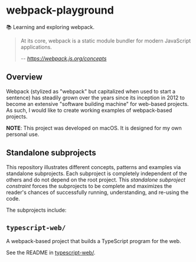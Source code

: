 # webpack-playground

📚 Learning and exploring webpack.

> At its core, webpack is a static module bundler for modern JavaScript applications.
>
> -- <cite>https://webpack.js.org/concepts</cite>


## Overview

Webpack (stylized as "webpack" but capitalized when used to start a sentence) has steadily grown over the years since
its inception in 2012 to become an extensive "software building machine" for web-based projects. As such, I would
like to create working examples of webpack-based projects.

**NOTE**: This project was developed on macOS. It is designed for my own personal use.


## Standalone subprojects

This repository illustrates different concepts, patterns and examples via standalone subprojects. Each subproject is
completely independent of the others and do not depend on the root project. This _standalone subproject constraint_
forces the subprojects to be complete and maximizes the reader's chances of successfully running, understanding, and
re-using the code.

The subprojects include:


## `typescript-web/`

A webpack-based project that builds a TypeScript program for the web.

See the README in [typescript-web/](typescript-web/). 

